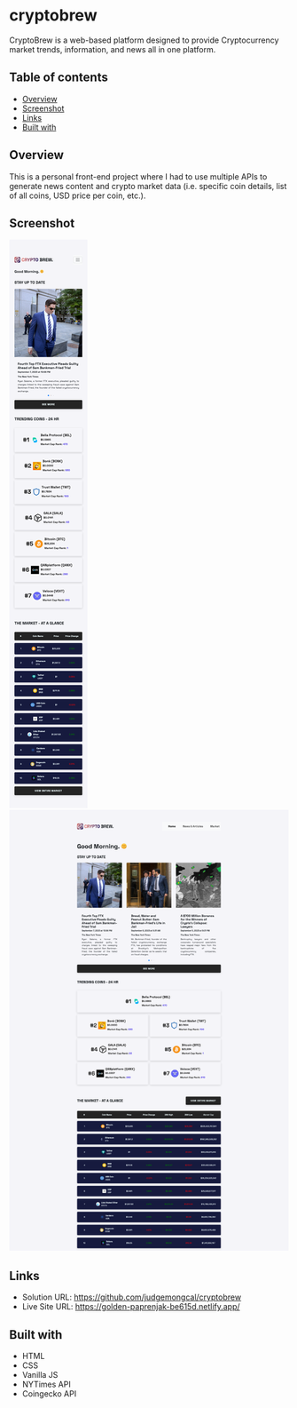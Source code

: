 # cryptobrew
 CryptoBrew is a web-based platform designed to provide Cryptocurrency market trends, information, and news all in one platform.

## Table of contents

- [Overview](#overview)
- [Screenshot](#screenshot)
- [Links](#links)
- [Built with](#built-with)


## Overview

This is a personal front-end project where I had to use multiple APIs to generate news content and crypto market data (i.e. specific coin details, list of all coins, USD price per coin, etc.). 


## Screenshot

![Mobile View](assets/screenshots/mobile_screenshot.png)
![Desktop View](assets/screenshots/desktop_screenshot.png)


## Links

- Solution URL:  https://github.com/judgemongcal/cryptobrew
- Live Site URL: https://golden-paprenjak-be615d.netlify.app/


## Built with
- HTML
- CSS
- Vanilla JS
- NYTimes API
- Coingecko API
